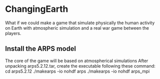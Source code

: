 # ChangingEarth
What if we could make a game that simulate physically the human activity on Earth with atmospheric simulation and a real war game between the players.

## Install the ARPS model
The core of the game will be based on atmospherical simulations
After unpacking arps5.2.12.tar, create the executable following these command:
cd arps5.2.12
./makearps -io nohdf arps
./makearps -io nohdf arps_mpi



